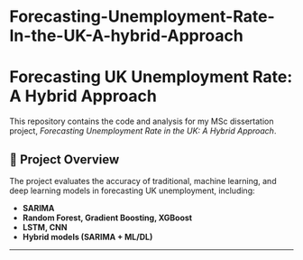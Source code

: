 # Forecasting-Unemployment-Rate-In-the-UK-A-hybrid-Approach
# Forecasting UK Unemployment Rate: A Hybrid Approach

This repository contains the code and analysis for my MSc dissertation project, *Forecasting Unemployment Rate in the UK: A Hybrid Approach*.

## 📌 Project Overview
The project evaluates the accuracy of traditional, machine learning, and deep learning models in forecasting UK unemployment, including:
- **SARIMA**
- **Random Forest, Gradient Boosting, XGBoost**
- **LSTM, CNN**
- **Hybrid models (SARIMA + ML/DL)**

---


